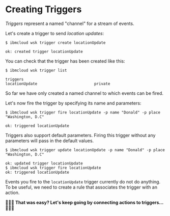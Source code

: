 # Creating Triggers

_Triggers_ represent a named "channel" for a stream of events.

Let's create a trigger to send _location updates_:

```text
$ ibmcloud wsk trigger create locationUpdate
```

```text
ok: created trigger locationUpdate
```

You can check that the trigger has been created like this:

```text
$ ibmcloud wsk trigger list
```

```text
triggers
locationUpdate                         private
```

So far we have only created a named channel to which events can be fired.

Let's now fire the trigger by specifying its name and parameters:

```text
$ ibmcloud wsk trigger fire locationUpdate -p name "Donald" -p place "Washington, D.C"
```

```text
ok: triggered locationUpdate
```

Triggers also support default parameters. Firing this trigger without any parameters will pass in the default values.

```text
$ ibmcloud wsk trigger update locationUpdate -p name "Donald" -p place "Washington, D.C"
```

```text
ok: updated trigger locationUpdate
$ ibmcloud wsk trigger fire locationUpdate
ok: triggered locationUpdate
```

Events you fire to the `locationUpdate` trigger currently do not do anything. To be useful, we need to create a rule that associates the trigger with an action.

🎉🎉🎉 **That was easy? Let's keep going by connecting actions to triggers…** 🎉🎉🎉

